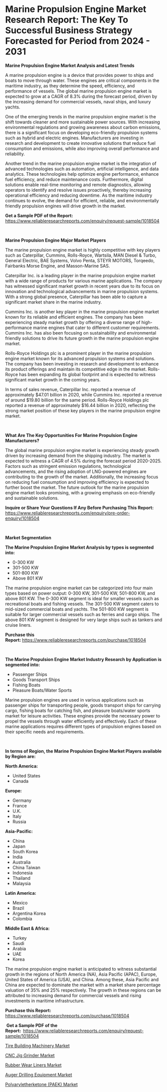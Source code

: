 <p><h1>Marine Propulsion Engine Market Research Report: The Key To Successful Business Strategy Forecasted for Period from 2024 - 2031</h1></p><p><strong>Marine Propulsion Engine Market Analysis and Latest Trends</strong></p>
<p><p>A marine propulsion engine is a device that provides power to ships and boats to move through water. These engines are critical components in the maritime industry, as they determine the speed, efficiency, and performance of vessels. The global marine propulsion engine market is expected to grow at a CAGR of 8.3% during the forecast period, driven by the increasing demand for commercial vessels, naval ships, and luxury yachts.</p><p>One of the emerging trends in the marine propulsion engine market is the shift towards cleaner and more sustainable power sources. With increasing environmental regulations and growing awareness about carbon emissions, there is a significant focus on developing eco-friendly propulsion systems such as hybrid and electric engines. Manufacturers are investing in research and development to create innovative solutions that reduce fuel consumption and emissions, while also improving overall performance and reliability.</p><p>Another trend in the marine propulsion engine market is the integration of advanced technologies such as automation, artificial intelligence, and data analytics. These technologies help optimize engine performance, enhance fuel efficiency, and reduce maintenance costs. Furthermore, digital solutions enable real-time monitoring and remote diagnostics, allowing operators to identify and resolve issues proactively, thereby increasing operational efficiency and reducing downtime. As the maritime industry continues to evolve, the demand for efficient, reliable, and environmentally friendly propulsion engines will drive growth in the market.</p></p>
<p><strong>Get a Sample PDF of the Report:&nbsp;</strong> <a href="https://www.reliableresearchreports.com/enquiry/request-sample/1018504">https://www.reliableresearchreports.com/enquiry/request-sample/1018504</a></p>
<p>&nbsp;</p>
<p><strong>Marine Propulsion Engine Major Market Players</strong></p>
<p><p>The marine propulsion engine market is highly competitive with key players such as Caterpillar, Cummins, Rolls-Royce, Wartsila, MAN Diesel & Turbo, General Electric, BAE Systems, Volvo Penta, STEYR MOTORS, Torqeedo, Fairbanks Morse Engine, and Masson-Marine SAS. </p><p>Caterpillar Inc. is a leading player in the marine propulsion engine market with a wide range of products for various marine applications. The company has witnessed significant market growth in recent years due to its focus on innovation and technological advancements in marine propulsion systems. With a strong global presence, Caterpillar has been able to capture a significant market share in the marine industry.</p><p>Cummins Inc. is another key player in the marine propulsion engine market known for its reliable and efficient engines. The company has been experiencing steady market growth by offering a diverse range of high-performance marine engines that cater to different customer requirements. Cummins Inc. has also been focusing on sustainability and environmental friendly solutions to drive its future growth in the marine propulsion engine market.</p><p>Rolls-Royce Holdings plc is a prominent player in the marine propulsion engine market known for its advanced propulsion systems and solutions. The company has been investing in research and development to enhance its product offerings and maintain its competitive edge in the market. Rolls-Royce has been expanding its global footprint and is expected to witness significant market growth in the coming years.</p><p>In terms of sales revenue, Caterpillar Inc. reported a revenue of approximately $47.01 billion in 2020, while Cummins Inc. reported a revenue of around $19.80 billion for the same period. Rolls-Royce Holdings plc reported a revenue of approximately $16.44 billion in 2020, reflecting the strong market position of these key players in the marine propulsion engine market.</p></p>
<p>&nbsp;</p>
<p><strong>What Are The Key Opportunities For Marine Propulsion Engine Manufacturers?</strong></p>
<p><p>The global marine propulsion engine market is experiencing steady growth driven by increasing demand from the shipping industry. The market is expected to witness a CAGR of 4.5% during the forecast period 2020-2025. Factors such as stringent emission regulations, technological advancements, and the rising adoption of LNG-powered engines are contributing to the growth of the market. Additionally, the increasing focus on reducing fuel consumption and improving efficiency is expected to further boost the market. The future outlook for the marine propulsion engine market looks promising, with a growing emphasis on eco-friendly and sustainable solutions.</p></p>
<p><strong>Inquire or Share Your Questions If Any Before Purchasing This Report:</strong> <a href="https://www.reliableresearchreports.com/enquiry/pre-order-enquiry/1018504">https://www.reliableresearchreports.com/enquiry/pre-order-enquiry/1018504</a></p>
<p>&nbsp;</p>
<p><strong>Market Segmentation</strong></p>
<p><strong>The Marine Propulsion Engine Market Analysis by types is segmented into:</strong></p>
<p><ul><li>0-300 KW</li><li>301-500 KW</li><li>501-800 KW</li><li>Above 801 KW</li></ul></p>
<p><p>The marine propulsion engine market can be categorized into four main types based on power output: 0-300 KW, 301-500 KW, 501-800 KW, and above 801 KW. The 0-300 KW segment is ideal for smaller vessels such as recreational boats and fishing vessels. The 301-500 KW segment caters to mid-sized commercial boats and yachts. The 501-800 KW segment is suitable for larger commercial vessels such as ferries and cargo ships. The above 801 KW segment is designed for very large ships such as tankers and cruise liners.</p></p>
<p><strong>Purchase this Report:&nbsp;</strong><a href="https://www.reliableresearchreports.com/purchase/1018504">https://www.reliableresearchreports.com/purchase/1018504</a></p>
<p>&nbsp;</p>
<p><strong>The Marine Propulsion Engine Market Industry Research by Application is segmented into:</strong></p>
<p><ul><li>Passenger Ships</li><li>Goods Transport Ships</li><li>Fishing Boats</li><li>Pleasure Boats/Water Sports</li></ul></p>
<p><p>Marine propulsion engines are used in various applications such as passenger ships for transporting people, goods transport ships for carrying cargo, fishing boats for catching fish, and pleasure boats/water sports market for leisure activities. These engines provide the necessary power to propel the vessels through water efficiently and effectively. Each of these marine applications requires different types of propulsion engines based on their specific needs and requirements.</p></p>
<p>&nbsp;</p>
<p><strong>In terms of Region, the Marine Propulsion Engine Market Players available by Region are:</strong></p>
<p>
    <p> <strong> North America: </strong>
        <ul>
            <li>United States</li>
            <li>Canada</li>
        </ul>
        </p> 
    <p> <strong> Europe: </strong>
        <ul>
            <li>Germany</li>
            <li>France</li>
            <li>U.K.</li>
            <li>Italy</li>
            <li>Russia</li>
        </ul>
        </p> 
    <p> <strong> Asia-Pacific: </strong>
        <ul>
            <li>China</li>
            <li>Japan</li>
            <li>South Korea</li>
            <li>India</li>
            <li>Australia</li>
            <li>China Taiwan</li>
            <li>Indonesia</li>
            <li>Thailand</li>
            <li>Malaysia</li>
        </ul>
        </p> 
    <p> <strong> Latin America: </strong>
        <ul>
            <li>Mexico</li>
            <li>Brazil</li>
            <li>Argentina Korea</li>
            <li>Colombia</li>
        </ul>
        </p> 
    <p> <strong> Middle East & Africa: </strong>
        <ul>
            <li>Turkey</li>
            <li>Saudi</li>
            <li>Arabia</li>
            <li>UAE</li>
            <li>Korea</li>
        </ul>
    </p>
    </p>
<p><p>The marine propulsion engine market is anticipated to witness substantial growth in the regions of North America (NA), Asia Pacific (APAC), Europe, United States of America (USA), and China. Among these, Asia Pacific and China are expected to dominate the market with a market share percentage valuation of 35% and 25% respectively. The growth in these regions can be attributed to increasing demand for commercial vessels and rising investments in maritime infrastructure.</p></p>
<p><strong>Purchase this Report: </strong><a href="https://www.reliableresearchreports.com/purchase/1018504">https://www.reliableresearchreports.com/purchase/1018504</a></p>
<p>&nbsp;<strong>Get a Sample PDF of the Report:&nbsp;&nbsp;</strong><a href="https://www.reliableresearchreports.com/enquiry/request-sample/1018504">https://www.reliableresearchreports.com/enquiry/request-sample/1018504</a></p>
<p><strong></strong></p>
<p><p><a href="https://medium.com/@patrickbrooks1913/tire-building-machinery-market-exploring-market-share-market-trends-and-future-growth-90ab26ecd7f0">Tire Building Machinery Market</a></p><p><a href="https://medium.com/@patrickbrooks1913/cnc-jig-grinder-market-report-reveals-the-latest-trends-and-growth-opportunities-of-this-market-262993ac922f">CNC Jig Grinder Market</a></p><p><a href="https://medium.com/@patrickbrooks1913/rubber-wear-liners-market-insight-market-trends-growth-forecasted-from-2024-to-2031-07f2ef28a1cb">Rubber Wear Liners Market</a></p><p><a href="https://medium.com/@patrickbrooks1913/auger-drilling-equipment-market-report-reveals-the-latest-trends-and-growth-opportunities-of-this-48787d3fd728">Auger Drilling Equipment Market</a></p><p><a href="https://github.com/jsmusil/Market-Research-Report-List-1/blob/main/polyaryletherketone-paek-market.md">Polyaryletherketone (PAEK) Market</a></p></p>